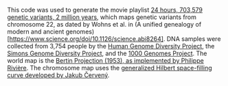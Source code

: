 This code was used to generate the movie playlist [24 hours, 703,579 genetic variants, 2 million years](https://www.youtube.com/watch?v=YbYzvS45vYI&list=PL0elTBjXjW_7oDLwWQCaDxKPSzCus5fAB), which maps genetic variants from chromosome 22, as dated by Wohns et al. in (A unified genealogy of modern and ancient genomes)[https://www.science.org/doi/10.1126/science.abi8264].  DNA samples were collected from 3,754 people by the [Human Genome Diversity Project](https://www.ncbi.nlm.nih.gov/pmc/articles/PMC7115999/), the [Simons Genome Diversity Project](https://www.ncbi.nlm.nih.gov/pmc/articles/PMC5161557/), and the [1000 Genomes Project](https://www.ncbi.nlm.nih.gov/pmc/articles/PMC4750478/).  The world map is the [Bertin Projection (1953), as implemented by Philippe Rivière](https://visionscarto.net/bertin-projection-1953).  The chromosome map uses the [generalized Hilbert space-filling curve developed by Jakub Červený](https://github.com/jakubcerveny/gilbert).

